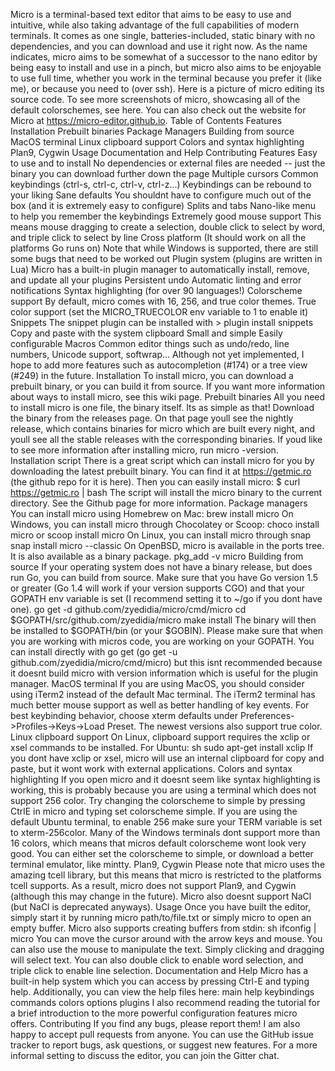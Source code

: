 Micro is a terminal-based text editor that aims to be easy to use and intuitive, while also taking advantage of the full capabilities of modern terminals. It comes as one single, batteries-included, static binary with no dependencies, and you can download and use it right now. As the name indicates, micro aims to be somewhat of a successor to the nano editor by being easy to install and use in a pinch, but micro also aims to be enjoyable to use full time, whether you work in the terminal because you prefer it (like me), or because you need to (over ssh). Here is a picture of micro editing its source code. To see more screenshots of micro, showcasing all of the default colorschemes, see here. You can also check out the website for Micro at https://micro-editor.github.io. Table of Contents Features Installation Prebuilt binaries Package Managers Building from source MacOS terminal Linux clipboard support Colors and syntax highlighting Plan9, Cygwin Usage Documentation and Help Contributing Features Easy to use and to install No dependencies or external files are needed -- just the binary you can download further down the page Multiple cursors Common keybindings (ctrl-s, ctrl-c, ctrl-v, ctrl-z...) Keybindings can be rebound to your liking Sane defaults You shouldnt have to configure much out of the box (and it is extremely easy to configure) Splits and tabs Nano-like menu to help you remember the keybindings Extremely good mouse support This means mouse dragging to create a selection, double click to select by word, and triple click to select by line Cross platform (It should work on all the platforms Go runs on) Note that while Windows is supported, there are still some bugs that need to be worked out Plugin system (plugins are written in Lua) Micro has a built-in plugin manager to automatically install, remove, and update all your plugins Persistent undo Automatic linting and error notifications Syntax highlighting (for over 90 languages!) Colorscheme support By default, micro comes with 16, 256, and true color themes. True color support (set the MICRO_TRUECOLOR env variable to 1 to enable it) Snippets The snippet plugin can be installed with > plugin install snippets Copy and paste with the system clipboard Small and simple Easily configurable Macros Common editor things such as undo/redo, line numbers, Unicode support, softwrap... Although not yet implemented, I hope to add more features such as autocompletion (#174) or a tree view (#249) in the future. Installation To install micro, you can download a prebuilt binary, or you can build it from source. If you want more information about ways to install micro, see this wiki page. Prebuilt binaries All you need to install micro is one file, the binary itself. Its as simple as that! Download the binary from the releases page. On that page youll see the nightly release, which contains binaries for micro which are built every night, and youll see all the stable releases with the corresponding binaries. If youd like to see more information after installing micro, run micro -version. Installation script There is a great script which can install micro for you by downloading the latest prebuilt binary. You can find it at https://getmic.ro (the github repo for it is here). Then you can easily install micro: $ curl https://getmic.ro | bash The script will install the micro binary to the current directory. See the Github page for more information. Package managers You can install micro using Homebrew on Mac: brew install micro On Windows, you can install micro through Chocolatey or Scoop: choco install micro or scoop install micro On Linux, you can install micro through snap snap install micro --classic On OpenBSD, micro is available in the ports tree. It is also available as a binary package. pkg_add -v micro Building from source If your operating system does not have a binary release, but does run Go, you can build from source. Make sure that you have Go version 1.5 or greater (Go 1.4 will work if your version supports CGO) and that your GOPATH env variable is set (I recommend setting it to ~/go if you dont have one). go get -d github.com/zyedidia/micro/cmd/micro cd $GOPATH/src/github.com/zyedidia/micro make install The binary will then be installed to $GOPATH/bin (or your $GOBIN). Please make sure that when you are working with micros code, you are working on your GOPATH. You can install directly with go get (go get -u github.com/zyedidia/micro/cmd/micro) but this isnt recommended because it doesnt build micro with version information which is useful for the plugin manager. MacOS terminal If you are using MacOS, you should consider using iTerm2 instead of the default Mac terminal. The iTerm2 terminal has much better mouse support as well as better handling of key events. For best keybinding behavior, choose xterm defaults under Preferences->Profiles->Keys->Load Preset. The newest versions also support true color. Linux clipboard support On Linux, clipboard support requires the xclip or xsel commands to be installed. For Ubuntu: sh sudo apt-get install xclip If you dont have xclip or xsel, micro will use an internal clipboard for copy and paste, but it wont work with external applications. Colors and syntax highlighting If you open micro and it doesnt seem like syntax highlighting is working, this is probably because you are using a terminal which does not support 256 color. Try changing the colorscheme to simple by pressing CtrlE in micro and typing set colorscheme simple. If you are using the default Ubuntu terminal, to enable 256 make sure your TERM variable is set to xterm-256color. Many of the Windows terminals dont support more than 16 colors, which means that micros default colorscheme wont look very good. You can either set the colorscheme to simple, or download a better terminal emulator, like mintty. Plan9, Cygwin Please note that micro uses the amazing tcell library, but this means that micro is restricted to the platforms tcell supports. As a result, micro does not support Plan9, and Cygwin (although this may change in the future). Micro also doesnt support NaCl (but NaCl is deprecated anyways). Usage Once you have built the editor, simply start it by running micro path/to/file.txt or simply micro to open an empty buffer. Micro also supports creating buffers from stdin: sh ifconfig | micro You can move the cursor around with the arrow keys and mouse. You can also use the mouse to manipulate the text. Simply clicking and dragging will select text. You can also double click to enable word selection, and triple click to enable line selection. Documentation and Help Micro has a built-in help system which you can access by pressing Ctrl-E and typing help. Additionally, you can view the help files here: main help keybindings commands colors options plugins I also recommend reading the tutorial for a brief introduction to the more powerful configuration features micro offers. Contributing If you find any bugs, please report them! I am also happy to accept pull requests from anyone. You can use the GitHub issue tracker to report bugs, ask questions, or suggest new features. For a more informal setting to discuss the editor, you can join the Gitter chat.